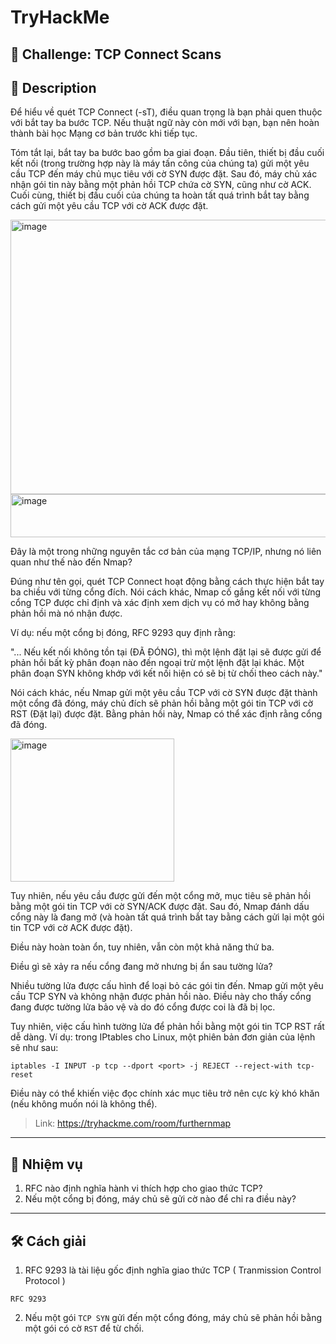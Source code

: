
# TryHackMe

## 🧩 Challenge: TCP Connect Scans

## 📝 Description
Để hiểu về quét TCP Connect (-sT), điều quan trọng là bạn phải quen thuộc với bắt tay ba bước TCP. Nếu thuật ngữ này còn mới với bạn, bạn nên hoàn thành bài học Mạng cơ bản trước khi tiếp tục.

Tóm tắt lại, bắt tay ba bước bao gồm ba giai đoạn. Đầu tiên, thiết bị đầu cuối kết nối (trong trường hợp này là máy tấn công của chúng ta) gửi một yêu cầu TCP đến máy chủ mục tiêu với cờ SYN được đặt. Sau đó, máy chủ xác nhận gói tin này bằng một phản hồi TCP chứa cờ SYN, cũng như cờ ACK. Cuối cùng, thiết bị đầu cuối của chúng ta hoàn tất quá trình bắt tay bằng cách gửi một yêu cầu TCP với cờ ACK được đặt.

<img width="613" height="439" alt="image" src="https://github.com/user-attachments/assets/b049e22a-f498-4500-8c63-fa4b03ad45fe" />


<img width="1138" height="69" alt="image" src="https://github.com/user-attachments/assets/14671a2e-7289-46b7-95f0-0657896e0cea" />


Đây là một trong những nguyên tắc cơ bản của mạng TCP/IP, nhưng nó liên quan như thế nào đến Nmap?

Đúng như tên gọi, quét TCP Connect hoạt động bằng cách thực hiện bắt tay ba chiều với từng cổng đích. Nói cách khác, Nmap cố gắng kết nối với từng cổng TCP được chỉ định và xác định xem dịch vụ có mở hay không bằng phản hồi mà nó nhận được.

Ví dụ: nếu một cổng bị đóng, RFC 9293 quy định rằng:

"... Nếu kết nối không tồn tại (ĐÃ ĐÓNG), thì một lệnh đặt lại sẽ được gửi để phản hồi bất kỳ phân đoạn nào đến ngoại trừ một lệnh đặt lại khác. Một phân đoạn SYN không khớp với kết nối hiện có sẽ bị từ chối theo cách này."

Nói cách khác, nếu Nmap gửi một yêu cầu TCP với cờ SYN được đặt thành một cổng đã đóng, máy chủ đích sẽ phản hồi bằng một gói tin TCP với cờ RST (Đặt lại) được đặt. Bằng phản hồi này, Nmap có thể xác định rằng cổng đã đóng.

<img width="262" height="229" alt="image" src="https://github.com/user-attachments/assets/ef9c830c-5d19-4d83-9875-b458bea89d7b" />

Tuy nhiên, nếu yêu cầu được gửi đến một cổng mở, mục tiêu sẽ phản hồi bằng một gói tin TCP với cờ SYN/ACK được đặt. Sau đó, Nmap đánh dấu cổng này là đang mở (và hoàn tất quá trình bắt tay bằng cách gửi lại một gói tin TCP với cờ ACK được đặt).

Điều này hoàn toàn ổn, tuy nhiên, vẫn còn một khả năng thứ ba.

Điều gì sẽ xảy ra nếu cổng đang mở nhưng bị ẩn sau tường lửa?

Nhiều tường lửa được cấu hình để loại bỏ các gói tin đến. Nmap gửi một yêu cầu TCP SYN và không nhận được phản hồi nào. Điều này cho thấy cổng đang được tường lửa bảo vệ và do đó cổng được coi là đã bị lọc.

Tuy nhiên, việc cấu hình tường lửa để phản hồi bằng một gói tin TCP RST rất dễ dàng. Ví dụ: trong IPtables cho Linux, một phiên bản đơn giản của lệnh sẽ như sau:

```
iptables -I INPUT -p tcp --dport <port> -j REJECT --reject-with tcp-reset
```

Điều này có thể khiến việc đọc chính xác mục tiêu trở nên cực kỳ khó khăn (nếu không muốn nói là không thể).


> Link: https://tryhackme.com/room/furthernmap

---

## 🧠 Nhiệm vụ
1. RFC nào định nghĩa hành vi thích hợp cho giao thức TCP?
2. Nếu một cổng bị đóng, máy chủ sẽ gửi cờ nào để chỉ ra điều này?

---


## 🛠️ Cách giải

1. RFC 9293 là tài liệu gốc định nghĩa giao thức TCP ( Tranmission Control Protocol )

```
RFC 9293
```

2. Nếu một gói `TCP SYN` gửi đến một cổng đóng, máy chủ sẽ phản hồi bằng một gói có cờ `RST` để từ chối.
